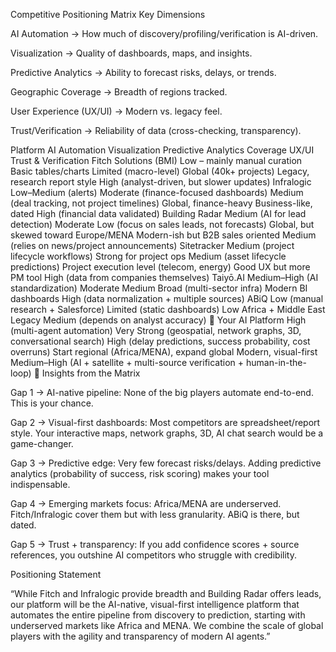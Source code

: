 Competitive Positioning Matrix
Key Dimensions

AI Automation → How much of discovery/profiling/verification is AI-driven.

Visualization → Quality of dashboards, maps, and insights.

Predictive Analytics → Ability to forecast risks, delays, or trends.

Geographic Coverage → Breadth of regions tracked.

User Experience (UX/UI) → Modern vs. legacy feel.

Trust/Verification → Reliability of data (cross-checking, transparency).

Platform	AI Automation	Visualization	Predictive Analytics	Coverage	UX/UI	Trust & Verification
Fitch Solutions (BMI)	Low – mainly manual curation	Basic tables/charts	Limited (macro-level)	Global (40k+ projects)	Legacy, research report style	High (analyst-driven, but slower updates)
Infralogic	Low–Medium (alerts)	Moderate (finance-focused dashboards)	Medium (deal tracking, not project timelines)	Global, finance-heavy	Business-like, dated	High (financial data validated)
Building Radar	Medium (AI for lead detection)	Moderate	Low (focus on sales leads, not forecasts)	Global, but skewed toward Europe/MENA	Modern-ish but B2B sales oriented	Medium (relies on news/project announcements)
Sitetracker	Medium (project lifecycle workflows)	Strong for project ops	Medium (asset lifecycle predictions)	Project execution level (telecom, energy)	Good UX but more PM tool	High (data from companies themselves)
Taiyō.AI	Medium–High (AI standardization)	Moderate	Medium	Broad (multi-sector infra)	Modern BI dashboards	High (data normalization + multiple sources)
ABiQ	Low (manual research + Salesforce)	Limited (static dashboards)	Low	Africa + Middle East	Legacy	Medium (depends on analyst accuracy)
🚀 Your AI Platform	High (multi-agent automation)	Very Strong (geospatial, network graphs, 3D, conversational search)	High (delay predictions, success probability, cost overruns)	Start regional (Africa/MENA), expand global	Modern, visual-first	Medium–High (AI + satellite + multi-source verification + human-in-the-loop)
🔑 Insights from the Matrix

Gap 1 → AI-native pipeline: None of the big players automate end-to-end. This is your chance.

Gap 2 → Visual-first dashboards: Most competitors are spreadsheet/report style. Your interactive maps, network graphs, 3D, AI chat search would be a game-changer.

Gap 3 → Predictive edge: Very few forecast risks/delays. Adding predictive analytics (probability of success, risk scoring) makes your tool indispensable.

Gap 4 → Emerging markets focus: Africa/MENA are underserved. Fitch/Infralogic cover them but with less granularity. ABiQ is there, but dated.

Gap 5 → Trust + transparency: If you add confidence scores + source references, you outshine AI competitors who struggle with credibility.

Positioning Statement

“While Fitch and Infralogic provide breadth and Building Radar offers leads, our platform will be the AI-native, visual-first intelligence platform that automates the entire pipeline from discovery to prediction, starting with underserved markets like Africa and MENA. We combine the scale of global players with the agility and transparency of modern AI agents.”